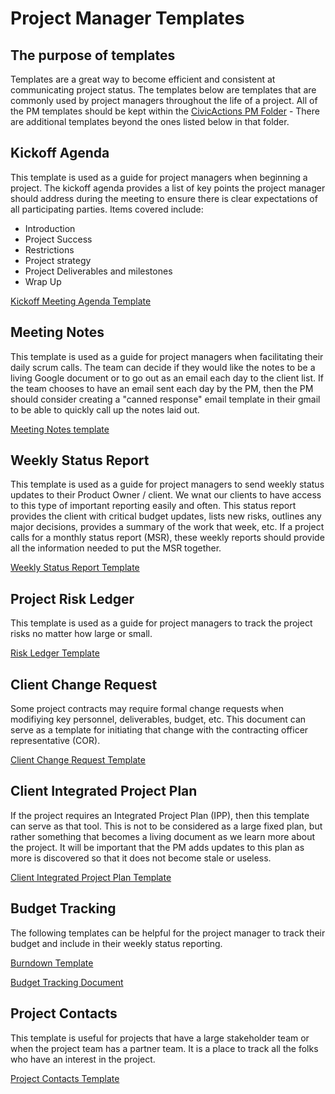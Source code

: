 # Project Manager Templates

## The purpose of templates

Templates are a great way to become efficient and consistent at communicating project status. The templates below are templates that are commonly used by project managers throughout the life of a project. All of the PM templates should be kept within the [CivicActions PM Folder](https://drive.google.com/drive/folders/0B8h3s4uUHTrZX0g0d1gzWVJ2OHM) - There are additional templates beyond the ones listed below in that folder.

## Kickoff Agenda

This template is used as a guide for project managers when beginning a project.
The kickoff agenda provides a list of key points the project manager should address during the
meeting to ensure there is clear expectations of all participating parties. Items covered include:

*   Introduction
*   Project Success
*   Restrictions
*   Project strategy
*   Project Deliverables and milestones
*   Wrap Up

[Kickoff Meeting Agenda Template](https://docs.google.com/a/civicactions.net/document/d/1pmOruj_1PeSfmJtxzvjDy7KxTTJi0VS8D62WUrWjeSM/edit?usp=sharing)

## Meeting Notes

This template is used as a guide for project managers when facilitating their daily scrum calls. The team can decide if they would like the notes to be a living Google document or to go out as an email each day to the client list. If the team chooses to have an email sent each day by the PM, then the PM should consider creating a "canned response" email template in their gmail to be able to quickly call up the notes laid out.

[Meeting Notes template](https://docs.google.com/a/civicactions.net/document/d/17tl3lPu-3Uo6_YCEtb6AH9HsaILLS1UTmoUFIuXoqDc/edit?usp=sharing)

## Weekly Status Report

This template is used as a guide for project managers to send weekly status updates to their Product Owner / client. We wnat our clients to have access to this type of important reporting easily and often. This status report provides the client with critical budget updates, lists new risks, outlines any major decisions, provides a summary of the work that week, etc. If a project calls for a monthly status report (MSR), these weekly reports should provide all the information needed to put the MSR together.

[Weekly Status Report Template](https://docs.google.com/a/civicactions.net/document/d/1ZFOjwys-jz8WCrqzBatCYB5_4e9v3W1kBR5yFo8NJgc/edit?usp=sharing)

## Project Risk Ledger

This template is used as a guide for project managers to track the project risks no matter how large or small.

[Risk Ledger Template](https://docs.google.com/a/civicactions.net/document/d/1qu5Os-hVrEtdfsIhuXi5F8ugpfOkAFiumW5R2wBMID0/edit?usp=sharing)

## Client Change Request

Some project contracts may require formal change requests when modifiying key personnel, deliverables, budget, etc. This document can serve as a template for initiating that change with the contracting officer representative (COR).

[Client Change Request Template](https://docs.google.com/a/civicactions.net/document/d/1575TtYmZEu0vpsKlAXwXTFYc1HPhb0L5_ACiG1DL1jU/edit?usp=sharing)

## Client Integrated Project Plan

If the project requires an Integrated Project Plan (IPP), then this template can serve as that tool. This is not to be considered as a large fixed plan, but rather something that becomes a living document as we learn more about the project. It will be important that the PM adds updates to this plan as more is discovered so that it does not become stale or useless.

[Client Integrated Project Plan Template](https://docs.google.com/a/civicactions.net/document/d/1cqh2-QpfvZYQDt9IHbA-vEqY9hrjoiJ1Nb-xdbQ6loU/edit?usp=sharing)

## Budget Tracking

The following templates can be helpful for the project manager to track their budget and include in their weekly status reporting.

[Burndown Template](https://docs.google.com/spreadsheets/d/16fvmQ6Rfg0YeTuSFWU_j81a73PMQtPd8kBONyjVZCDw/edit#gid=0)

[Budget Tracking Document](https://docs.google.com/spreadsheets/d/1fCFzC_7dLe6diXWK8_yzW91svJFGnYbwEMLAPI-tDeU/edit#gid=1956976072)

## Project Contacts

This template is useful for projects that have a large stakeholder team or when the project team has a partner team. It is a place to track all the folks who have an interest in the project.

[Project Contacts Template](https://docs.google.com/spreadsheets/d/14dgvmMI4cmIGzLOldfRaPHh65j4BKu03v9hRWxEtA1A/edit?usp=drive_web&ouid=103893616702532363241)
